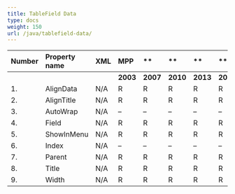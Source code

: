 ```yaml
---
title: TableField Data
type: docs
weight: 150
url: /java/tablefield-data/
---
```


|**Number** |**Property name** |**XML** |**MPP** |** |** |**  |** |** |**Comments** |
| :- | :- | :- | :- | :- | :- | :- | :- | :- | :- |
| | | |**2003** |**2007** |**2010** |**2013** |**2016** |**2019** | |
|1. |AlignData |N/A |R |R |R |R |R |R |
|2. |AlignTitle |N/A |R |R |R |R |R |R |
|3. |AutoWrap |N/A |– |– |– |– |– |– |
|4. |Field |N/A |R |R |R |R |R |R |
|5. |ShowInMenu |N/A |R |R |R |R |R |R |
|6. |Index |N/A |– |– |– |– |– |– |
|7. |Parent|N/A |R |R |R |R |R |R |
|8. |Title|N/A |R |R |R |R |R |R |
|9. |Width|N/A |R |R |R |R |R |R |

